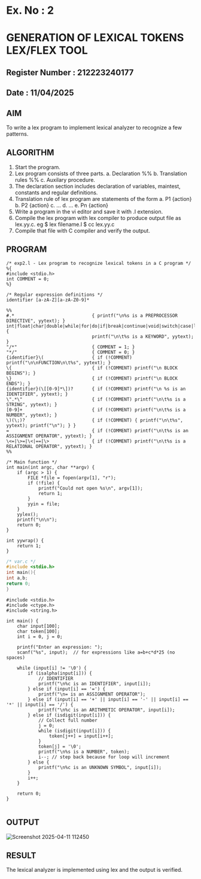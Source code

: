 # Ex. No : 2	
# GENERATION OF LEXICAL TOKENS LEX/FLEX TOOL
## Register Number : 212223240177
## Date : 11/04/2025

## AIM   
To write a lex program to implement lexical analyzer to recognize a few patterns.

## ALGORITHM
1.	Start the program.
2.	Lex program consists of three parts.
    a.	Declaration %%
    b.	Translation rules %%
    c.	Auxilary procedure.
3.	The declaration section includes declaration of variables, maintest, constants and regular definitions.
4.	Translation rule of lex program are statements of the form
    a.	P1 {action}
    b.	P2 {action}
    c.	…
    d.	…
    e.	Pn {action}
5.	Write a program in the vi editor and save it with .l extension.
6.	Compile the lex program with lex compiler to produce output file as lex.yy.c. eg $ lex filename.l $ cc lex.yy.c
7.	Compile that file with C compiler and verify the output.

## PROGRAM
```
/* exp2.l - Lex program to recognize lexical tokens in a C program */
%{
#include <stdio.h>
int COMMENT = 0;
%}

/* Regular expression definitions */
identifier [a-zA-Z][a-zA-Z0-9]*

%%
#.*                             { printf("\n%s is a PREPROCESSOR DIRECTIVE", yytext); }
int|float|char|double|while|for|do|if|break|continue|void|switch|case|long|struct|const|typedef|return|else|goto { 
                                printf("\n\t%s is a KEYWORD", yytext); 
}
"/*"                            { COMMENT = 1; }
"*/"                            { COMMENT = 0; }
{identifier}\(                  { if (!COMMENT) printf("\n\nFUNCTION\n\t%s", yytext); }
\{                              { if (!COMMENT) printf("\n BLOCK BEGINS"); }
\}                              { if (!COMMENT) printf("\n BLOCK ENDS"); }
{identifier}(\[[0-9]*\])?       { if (!COMMENT) printf("\n %s is an IDENTIFIER", yytext); }
\".*\"                          { if (!COMMENT) printf("\n\t%s is a STRING", yytext); }
[0-9]+                          { if (!COMMENT) printf("\n\t%s is a NUMBER", yytext); }
\)(\;)?                         { if (!COMMENT) { printf("\n\t%s", yytext); printf("\n"); } }
=                               { if (!COMMENT) printf("\n\t%s is an ASSIGNMENT OPERATOR", yytext); }
\<=|\>=|\<|==|\>                { if (!COMMENT) printf("\n\t%s is a RELATIONAL OPERATOR", yytext); }
%%

/* Main function */
int main(int argc, char **argv) {
    if (argc > 1) {
        FILE *file = fopen(argv[1], "r");
        if (!file) {
            printf("Could not open %s\n", argv[1]);
            return 1;
        }
        yyin = file;
    }
    yylex();
    printf("\n\n");
    return 0;
}

int yywrap() {
    return 1;
}
```
```c
/* var.c */
#include <stdio.h>
int main(){
int a,b;
return 0;
}
```
```
#include <stdio.h>
#include <ctype.h>
#include <string.h>

int main() {
    char input[100];
    char token[100];
    int i = 0, j = 0;

    printf("Enter an expression: ");
    scanf("%s", input);  // for expressions like a=b+c*d*25 (no spaces)

    while (input[i] != '\0') {
        if (isalpha(input[i])) {
            // IDENTIFIER
            printf("\n%c is an IDENTIFIER", input[i]);
        } else if (input[i] == '=') {
            printf("\n= is an ASSIGNMENT OPERATOR");
        } else if (input[i] == '+' || input[i] == '-' || input[i] == '*' || input[i] == '/') {
            printf("\n%c is an ARITHMETIC OPERATOR", input[i]);
        } else if (isdigit(input[i])) {
            // Collect full number
            j = 0;
            while (isdigit(input[i])) {
                token[j++] = input[i++];
            }
            token[j] = '\0';
            printf("\n%s is a NUMBER", token);
            i--; // step back because for loop will increment
        } else {
            printf("\n%c is an UNKNOWN SYMBOL", input[i]);
        }
        i++;
    }

    return 0;
}


```
## OUTPUT 
![Screenshot 2025-04-11 112450](https://github.com/user-attachments/assets/c8bc340b-aa0b-4679-bd86-5e8f62cd94a2)


## RESULT
The lexical analyzer is implemented using lex and the output is verified.
